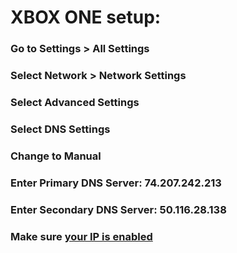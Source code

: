
# XBOX ONE setup:

### Go to **Settings > All Settings**

### Select **Network > Network Settings**

### Select **Advanced Settings**

### Select **DNS Settings**

### Change to Manual

### Enter Primary DNS Server: **74.207.242.213**

### Enter Secondary DNS Server: **50.116.28.138**

### Make sure [your IP is enabled](/#manage)
